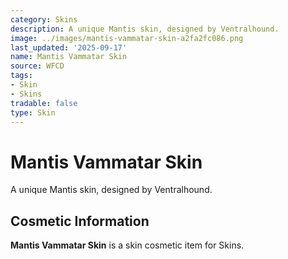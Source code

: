 ```yaml
---
category: Skins
description: A unique Mantis skin, designed by Ventralhound.
image: ../images/mantis-vammatar-skin-a2fa2fc086.png
last_updated: '2025-09-17'
name: Mantis Vammatar Skin
source: WFCD
tags:
- Skin
- Skins
tradable: false
type: Skin
---
```


# Mantis Vammatar Skin

A unique Mantis skin, designed by Ventralhound.

## Cosmetic Information

**Mantis Vammatar Skin** is a skin cosmetic item for Skins.

